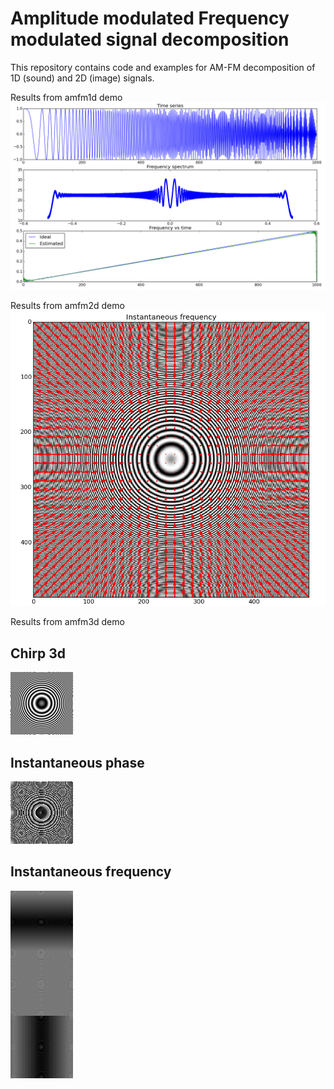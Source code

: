 # Amplitude modulated Frequency modulated signal decomposition

This repository contains code and examples for
AM-FM decomposition of 1D (sound) and 2D (image) signals.

Results from amfm1d demo
![1d](amfm1d.png "Results of amfm1d.py")

Results from amfm2d demo
![2d](amfm2d.png "Results of amfm2d.py")

Results from amfm3d demo
## Chirp 3d
![3d](https://github.com/alvarouc/amfm/raw/master/amfm/chirp3d.gif)
## Instantaneous phase
![3d](https://github.com/alvarouc/amfm/raw/master/amfm/chirp3d_ip.gif)
## Instantaneous frequency
![3d](https://github.com/alvarouc/amfm/raw/master/amfm/chirp3d_if.gif)